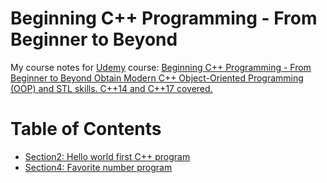 # Beginning C++ Programming - From Beginner to Beyond

My course notes for [Udemy](https://www.udemy.com) course: [Beginning C++ Programming - From Beginner to Beyond Obtain Modern C++ Object-Oriented Programming (OOP) and STL skills. C++14 and C++17 covered.](https://www.udemy.com/course/beginning-c-plus-plus-programming/)

# Table of Contents
- [Section2: Hello world first C++ program](/docs/hello-world-first-cpp-program.md)
- [Section4: Favorite number program](/docs/favorite-number.md)